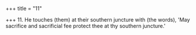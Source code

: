 +++
title = "11"

+++
11. He touches (them) at their southern juncture with (the words), 'May sacrifice and sacrificial fee protect thee at thy southern juncture.'
